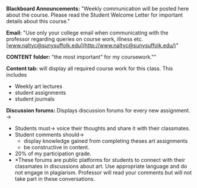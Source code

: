 **Blackboard Announcements:** "Weekly communication will be posted here about the course. Please read the Student Welcome Letter for important details about this course."

**Email:** "Use only your college email when communicating with the professor regarding queries on course work, illness etc. [www.naltyc@sunysuffolk.edu](http://www.naltyc@sunysuffolk.edu/)"

**CONTENT folder:** "the most important" for my coursework.""

**Content tab:** will display all required course work for this class. This includes
- Weekly art lectures
- student assignments
- student journals

**Discussion forums:** Displays discussion forums for every new assignment. ->
- Students must-> voice their thoughts and share it with their classmates.
- Student comments should-> 
	- display knowledge gained from completing theses art assignments 
	- be constructive in content. 
- 20% of my participation grade.
- *These forums are public platforms for students to connect with their classmates in discussions about art. Use appropriate language and do not engage in plagiarism. Professor will read your comments but will not take part in these conversations. 